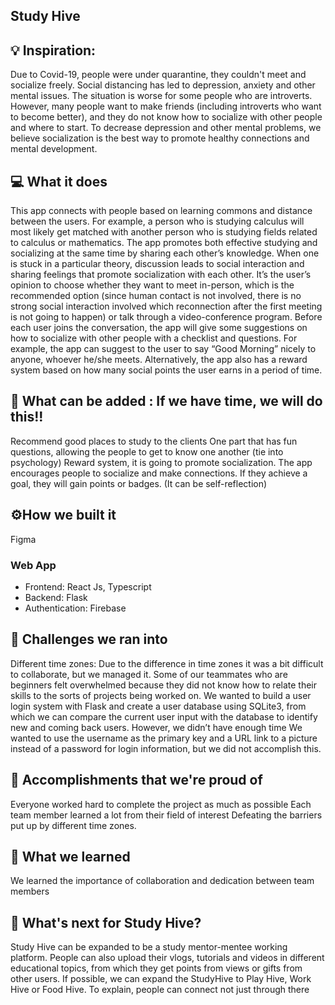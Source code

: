 ## Study Hive

## 💡 Inspiration:

Due to Covid-19, people were under quarantine, they couldn't meet and socialize freely. Social distancing has led to depression, anxiety and other mental issues. The situation is worse for some people who are introverts. However, many people want to make friends (including introverts who want to become better), and they do not know how to socialize with other people and where to start. To decrease depression and other mental problems, we believe socialization is the best way to promote healthy connections and mental development.

## 💻 What it does

This app connects with people based on learning commons and distance between the users. For example, a person who is studying calculus will most likely get matched with another person who is studying fields related to calculus or mathematics. The app promotes both effective studying and socializing at the same time by sharing each other’s knowledge. When one is stuck in a particular theory, discussion leads to social interaction and sharing feelings that promote socialization with each other. It’s the user’s opinion to choose whether they want to meet in-person, which is the recommended option (since human contact is not involved, there is no strong social interaction involved which reconnection after the first meeting is not going to happen) or talk through a video-conference program. Before each user joins the conversation, the app will give some suggestions on how to socialize with other people with a checklist and questions. For example, the app can suggest to the user to say “Good Morning” nicely to anyone, whoever he/she meets. Alternatively, the app also has a reward system based on how many social points the user earns in a period of time.

## 💭 What can be added : If we have time, we will do this!!

Recommend good places to study to the clients
One part that has fun questions, allowing the people to get to know one another (tie into psychology)
Reward system, it is going to promote socialization. The app encourages people to socialize and make connections. If they achieve a goal, they will gain points or badges. (It can be self-reflection)

## ⚙️How we built it

Figma

### Web App

- Frontend: React Js, Typescript
- Backend: Flask
- Authentication: Firebase

## 🧠 Challenges we ran into

Different time zones: Due to the difference in time zones it was a bit difficult to collaborate, but we managed it.
Some of our teammates who are beginners felt overwhelmed because they did not know how to relate their skills to the sorts of projects being worked on.
We wanted to build a user login system with Flask and create a user database using SQLite3, from which we can compare the current user input with the database to identify new and coming back users. However, we didn’t have enough time
We wanted to use the username as the primary key and a URL link to a picture instead of a password for login information, but we did not accomplish this.

## 🏅 Accomplishments that we're proud of

Everyone worked hard to complete the project as much as possible
Each team member learned a lot from their field of interest
Defeating the barriers put up by different time zones.

## 📖 What we learned

We learned the importance of collaboration and dedication between team members

## 🚀 What's next for Study Hive?

Study Hive can be expanded to be a study mentor-mentee working platform.
People can also upload their vlogs, tutorials and videos in different educational topics, from which they get points from views or gifts from other users.
If possible, we can expand the StudyHive to Play Hive, Work Hive or Food Hive. To explain, people can connect not just through there
